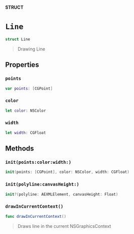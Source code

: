 **STRUCT**

# `Line`

```swift
struct Line
```

> Drawing Line

## Properties
### `points`

```swift
var points: [CGPoint]
```

### `color`

```swift
let color: NSColor
```

### `width`

```swift
let width: CGFloat
```

## Methods
### `init(points:color:width:)`

```swift
init(points: [CGPoint], color: NSColor, width: CGFloat)
```

### `init(polyline:canvasHeight:)`

```swift
init?(polyline: AEXMLElement, canvasHeight: Float)
```

### `drawInCurrentContext()`

```swift
func drawInCurrentContext()
```

> Draws line in the current NSGraphicsContext
